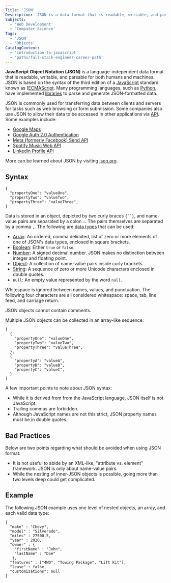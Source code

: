 ```yaml
---
Title: 'JSON'
Description: 'JSON is a data format that is readable, writable, and parsable for both humans and machines.'
Subjects:
  - 'Web Development'
  - 'Computer Science'
Tags:
  - 'JSON'
  - 'Objects'
CatalogContent:
  - 'introduction-to-javascript'
  - 'paths/full-stack-engineer-career-path'
---
```


<link rel="canonical" href="https://www.codecademy.com/article/what-is-json" />

**JavaScript Object Notation (JSON)** is a language-independent data format that is readable, writable, and parsable for both humans and machines. JSON is based on the syntax of the third edition of a [JavaScript](https://www.codecademy.com/resources/docs/javascript) standard known as ([ECMAScript](https://www.ecma-international.org/publications-and-standards/standards/ecma-262/). Many programming languages, such as [Python](https://www.codecademy.com/resources/docs/python), have implemented [libraries](https://www.codecademy.com/resources/docs/python/json-module) to parse and generate JSON-formatted data.

JSON is commonly used for transferring data between clients and servers for tasks such as web browsing or form submission. Some companies also use JSON to allow their data to be accessed in other applications via [API](https://www.codecademy.com/resources/docs/general/api). Some examples include:

- [Google Maps](https://developers.google.com/maps/documentation/geocoding/start)
- [Google Auth 2.0 Authentication](https://developers.google.com/identity/protocols/oauth2/service-account)
- [Meta (formerly Facebook) Send API](https://developers.facebook.com/docs/messenger-platform/reference/send-api)
- [Spotify Music Web API](https://developer.spotify.com/documentation/web-api/)
- [LinkedIn Profile API](https://docs.microsoft.com/en-us/linkedin/shared/integrations/people/profile-api)

More can be learned about JSON by visiting [json.org](https://www.json.org/).

## Syntax

```pseudo
{
  "propertyOne": "valueOne",
  "propertyTwo": "valueTwo",
  "propertyThree": "valueThree",
}
```

Data is stored in an object, depicted by two curly braces ` {``} `, and name-value pairs are separated by a colon `:`. The pairs themselves are separated by a comma `,`. The following are [data types](https://www.codecademy.com/resources/docs/general/data-types) that can be used:

- [Array](https://www.codecademy.com/resources/docs/general/array): An ordered, comma delimited, list of zero or more elements of one of JSON's data types, enclosed in square brackets.
- [Boolean](https://www.codecademy.com/resources/docs/general/boolean): Either `true` or `false`.
- [Number](https://www.codecademy.com/resources/docs/general/number): A signed decimal number. JSON makes no distinction between integer and floating point.
- [Object](https://www.codecademy.com/resources/docs/general/object): A collection of name-value pairs inside curly brackets.
- [String](https://www.codecademy.com/resources/docs/general/string): A sequence of zero or more Unicode characters enclosed in double quotes.
- `null`: An empty value represented by the word `null`.

Whitespace is ignored between names, values, and punctuation. The following four characters are all considered whitespace: space, tab, line feed, and carriage return.

JSON objects cannot contain comments.

Multiple JSON objects can be collected in an array-like sequence:

```pseudo
[
  {
    "propertyOne": "valueOne",
    "propertyTwo": "valueTwo",
    "propertyThree": "valueThree",
  },
  {
    "propertyA": "valueA",
    "propertyB": "valueB",
    "propertyC": "valueC",
  }
]
```

A few important points to note about JSON syntax:

- While it is derived from from the JavaScript language, JSON itself is not JavaScript.
- Trailing commas are forbidden.
- Although JavaScript names are not this strict, JSON property names must be in double quotes.

## Bad Practices

Below are two points regarding what should be avoided when using JSON format:

- It is not useful to abide by an XML-like, "attribute vs. element" framework. JSON is only about name-value pairs.
- While the nesting of inner-JSON objects is possible, going more than two levels deep could get complicated.

## Example

The following JSON example uses one level of nested objects, an array, and each valid data type:

```pseudo
{
  "make" : "Chevy",
  "model" : "Silverado",
  "miles" : 27500.5,
  "year" : 2020,
  "owner" : {
    "firstName" : "John",
    "lastName" : "Doe"
   },
  "features" : ["4WD", "Towing Package", "Lift Kit"],
  "lease" : false,
  "customizations": null
}
```

